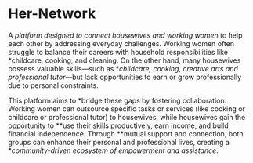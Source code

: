 # Her-Network
A *platform designed to connect housewives and working women* to help each other by addressing everyday challenges. Working women often struggle to balance their careers with household responsibilities like *childcare, cooking, and cleaning. On the other hand, many housewives possess valuable skills—such as **childcare, cooking, creative arts and professional tutor*—but lack opportunities to earn or grow professionally due to personal constraints.  

This platform aims to *bridge these gaps by fostering collaboration. Working women can outsource specific tasks or services (like cooking or childcare or professional tutor) to housewives, while housewives gain the opportunity to **use their skills productively, earn income, and build financial independence. Through **mutual support and connection, both groups can enhance their personal and professional lives, creating a **community-driven ecosystem of empowerment and assistance*.
